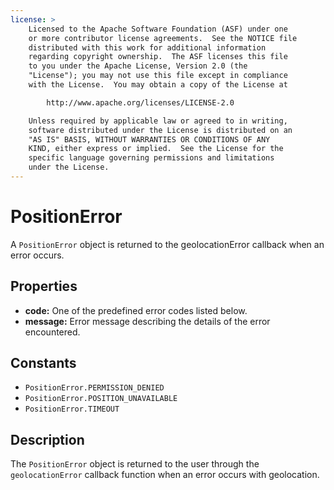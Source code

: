 ```yaml
---
license: >
    Licensed to the Apache Software Foundation (ASF) under one
    or more contributor license agreements.  See the NOTICE file
    distributed with this work for additional information
    regarding copyright ownership.  The ASF licenses this file
    to you under the Apache License, Version 2.0 (the
    "License"); you may not use this file except in compliance
    with the License.  You may obtain a copy of the License at

        http://www.apache.org/licenses/LICENSE-2.0

    Unless required by applicable law or agreed to in writing,
    software distributed under the License is distributed on an
    "AS IS" BASIS, WITHOUT WARRANTIES OR CONDITIONS OF ANY
    KIND, either express or implied.  See the License for the
    specific language governing permissions and limitations
    under the License.
---
```


PositionError
========

A `PositionError` object is returned to the geolocationError callback when an error occurs.

Properties
----------

- __code:__ One of the predefined error codes listed below.
- __message:__ Error message describing the details of the error encountered.

Constants
---------

- `PositionError.PERMISSION_DENIED`
- `PositionError.POSITION_UNAVAILABLE`
- `PositionError.TIMEOUT`

Description
-----------

The `PositionError` object is returned to the user through the `geolocationError` callback function when an error occurs with geolocation.

